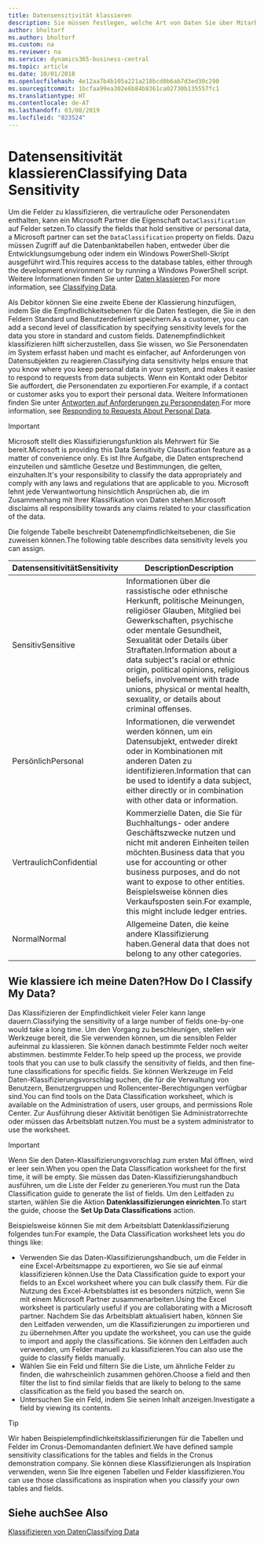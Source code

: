 ```yaml
---
title: Datensensitivität klassieren
description: Sie müssen festlegen, welche Art von Daten Sie über Mitarbeiter speichern, sodass Sie sich auf Datensubjektanforderungen reagieren können.
author: bholtorf
ms.author: bholtorf
ms.custom: na
ms.reviewer: na
ms.service: dynamics365-business-central
ms.topic: article
ms.date: 10/01/2018
ms.openlocfilehash: 4e12aa7b4b105a221a218bcd0b6ab7d3ed30c290
ms.sourcegitcommit: 1bcfaa99ea302e6b84b8361ca02730b135557fc1
ms.translationtype: HT
ms.contentlocale: de-AT
ms.lasthandoff: 03/08/2019
ms.locfileid: "823524"
---
```

# <a name="classifying-data-sensitivity"></a><span data-ttu-id="0c3a0-103">Datensensitivität klassieren</span><span class="sxs-lookup"><span data-stu-id="0c3a0-103">Classifying Data Sensitivity</span></span>
<span data-ttu-id="0c3a0-104">Um die Felder zu klassifizieren, die vertrauliche oder Personendaten enthalten, kann ein Microsoft Partner die Eigenschaft ```DataClassification``` auf Felder setzen.</span><span class="sxs-lookup"><span data-stu-id="0c3a0-104">To classify the fields that hold sensitive or personal data, a Microsoft partner can set the ```DataClassification``` property on fields.</span></span> <span data-ttu-id="0c3a0-105">Dazu müssen Zugriff auf die Datenbanktabellen haben, entweder über die Entwicklungsumgebung oder indem ein Windows PowerShell-Skript ausgeführt wird.</span><span class="sxs-lookup"><span data-stu-id="0c3a0-105">This requires access to the database tables, either through the development environment or by running a Windows PowerShell script.</span></span> <span data-ttu-id="0c3a0-106">Weitere Informationen finden Sie unter [Daten klassieren](https://docs.microsoft.com/en-us/dynamics-nav/classifying-data).</span><span class="sxs-lookup"><span data-stu-id="0c3a0-106">For more information, see [Classifying Data](https://docs.microsoft.com/en-us/dynamics-nav/classifying-data).</span></span>  

<span data-ttu-id="0c3a0-107">Als Debitor können Sie eine zweite Ebene der Klassierung hinzufügen, indem Sie die Empfindlichkeitsebenen für die Daten festlegen, die Sie in den Feldern Standard und Benutzerdefiniert speichern.</span><span class="sxs-lookup"><span data-stu-id="0c3a0-107">As a customer, you can add a second level of classification by specifying sensitivity levels for the data you store in standard and custom fields.</span></span> <span data-ttu-id="0c3a0-108">Datenempfindlichkeit klassifizieren hilft sicherzustellen, dass Sie wissen, wo Sie Personendaten im System erfasst haben und macht es einfacher, auf Anforderungen von Datensubjekten zu reagieren.</span><span class="sxs-lookup"><span data-stu-id="0c3a0-108">Classifying data sensitivity helps ensure that you know where you keep personal data in your system, and makes it easier to respond to requests from data subjects.</span></span> <span data-ttu-id="0c3a0-109">Wenn ein Kontakt oder Debitor Sie auffordert, die Personendaten zu exportieren.</span><span class="sxs-lookup"><span data-stu-id="0c3a0-109">For example, if a contact or customer asks you to export their personal data.</span></span> <span data-ttu-id="0c3a0-110">Weitere Informationen finden Sie unter [Antworten auf Anforderungen zu Personendaten](admin-responding-to-requests-about-personal-data.md).</span><span class="sxs-lookup"><span data-stu-id="0c3a0-110">For more information, see [Responding to Requests About Personal Data](admin-responding-to-requests-about-personal-data.md).</span></span>

> [!Important]
> <span data-ttu-id="0c3a0-111">Microsoft stellt dies Klassifizierungsfunktion als Mehrwert für Sie bereit.</span><span class="sxs-lookup"><span data-stu-id="0c3a0-111">Microsoft is providing this Data Sensitivity Classification feature as a matter of convenience only.</span></span> <span data-ttu-id="0c3a0-112">Es ist Ihre Aufgabe, die Daten entsprechend einzuteilen und sämtliche Gesetze und Bestimmungen, die gelten, einzuhalten.</span><span class="sxs-lookup"><span data-stu-id="0c3a0-112">It's your responsibility to classify the data appropriately and comply with any laws and regulations that are applicable to you.</span></span> <span data-ttu-id="0c3a0-113">Microsoft lehnt jede Verwantwortung hinsichtlich Ansprüchen ab, die im Zusammenhang mit Ihrer Klassifikation von Daten stehen.</span><span class="sxs-lookup"><span data-stu-id="0c3a0-113">Microsoft disclaims all responsibility towards any claims related to your classification of the data.</span></span>  

<span data-ttu-id="0c3a0-114">Die folgende Tabelle beschreibt Datenempfindlichkeitsebenen, die Sie zuweisen können.</span><span class="sxs-lookup"><span data-stu-id="0c3a0-114">The following table describes data sensitivity levels you can assign.</span></span>

|<span data-ttu-id="0c3a0-115">Datensensitivität</span><span class="sxs-lookup"><span data-stu-id="0c3a0-115">Sensitivity</span></span>|<span data-ttu-id="0c3a0-116">Description</span><span class="sxs-lookup"><span data-stu-id="0c3a0-116">Description</span></span>|
|----|----|
|<span data-ttu-id="0c3a0-117">Sensitiv</span><span class="sxs-lookup"><span data-stu-id="0c3a0-117">Sensitive</span></span> | <span data-ttu-id="0c3a0-118">Informationen über die rassistische oder ethnische Herkunft, politische Meinungen, religiöser Glauben, Mitglied bei Gewerkschaften, psychische oder mentale Gesundheit, Sexualität oder Details über Straftaten.</span><span class="sxs-lookup"><span data-stu-id="0c3a0-118">Information about a data subject's racial or ethnic origin, political opinions, religious beliefs, involvement with trade unions, physical or mental health, sexuality, or details about criminal offenses.</span></span> |
|<span data-ttu-id="0c3a0-119">Persönlich</span><span class="sxs-lookup"><span data-stu-id="0c3a0-119">Personal</span></span> | <span data-ttu-id="0c3a0-120">Informationen, die verwendet werden können, um ein Datensubjekt, entweder direkt oder in Kombinationen mit anderen Daten zu identifizieren.</span><span class="sxs-lookup"><span data-stu-id="0c3a0-120">Information that can be used to identify a data subject, either directly or in combination with other data or information.</span></span>|
|<span data-ttu-id="0c3a0-121">Vertraulich</span><span class="sxs-lookup"><span data-stu-id="0c3a0-121">Confidential</span></span> | <span data-ttu-id="0c3a0-122">Kommerzielle Daten, die Sie für Buchhaltungs- oder andere Geschäftszwecke nutzen und nicht mit anderen Einheiten teilen möchten.</span><span class="sxs-lookup"><span data-stu-id="0c3a0-122">Business data that you use for accounting or other business purposes, and do not want to expose to other entities.</span></span> <span data-ttu-id="0c3a0-123">Beispielsweise können dies Verkaufsposten sein.</span><span class="sxs-lookup"><span data-stu-id="0c3a0-123">For example, this might include ledger entries.</span></span>|
|<span data-ttu-id="0c3a0-124">Normal</span><span class="sxs-lookup"><span data-stu-id="0c3a0-124">Normal</span></span> | <span data-ttu-id="0c3a0-125">Allgemeine Daten, die keine andere Klassifizierung haben.</span><span class="sxs-lookup"><span data-stu-id="0c3a0-125">General data that does not belong to any other categories.</span></span>|

## <a name="how-do-i-classify-my-data"></a><span data-ttu-id="0c3a0-126">Wie klassiere ich meine Daten?</span><span class="sxs-lookup"><span data-stu-id="0c3a0-126">How Do I Classify My Data?</span></span>
<span data-ttu-id="0c3a0-127">Das Klassifizieren der Empfindlichkeit vieler Feler kann lange dauern.</span><span class="sxs-lookup"><span data-stu-id="0c3a0-127">Classifying the sensitivity of a large number of fields one-by-one would take a long time.</span></span> <span data-ttu-id="0c3a0-128">Um den Vorgang zu beschleunigen, stellen wir Werkzeuge bereit, die Sie verwenden können, um die sensiblen Felder aufeinmal zu klassieren. Sie können danach bestimmte Felder noch weiter abstimmen. bestimmte Felder.</span><span class="sxs-lookup"><span data-stu-id="0c3a0-128">To help speed up the process, we provide tools that you can use to bulk classify the sensitivity of fields, and then fine-tune classifications for specific fields.</span></span> <span data-ttu-id="0c3a0-129">Sie können Werkzeuge im Feld Daten-Klassifizierungsvorschlag suchen, die für die Verwaltung von Benutzern, Benutzergruppen und Rollencenter-Berechtigungen verfügbar sind.</span><span class="sxs-lookup"><span data-stu-id="0c3a0-129">You can find tools on the Data Classification worksheet, which is available on the Administration of users, user groups, and permissions Role Center.</span></span> <span data-ttu-id="0c3a0-130">Zur Ausführung dieser Aktivität benötigen Sie Administratorrechte oder müssen das Arbeitsblatt nutzen.</span><span class="sxs-lookup"><span data-stu-id="0c3a0-130">You must be a system administrator to use the worksheet.</span></span>

> [!Important]
> <span data-ttu-id="0c3a0-131">Wenn Sie den Daten-Klassifizierungsvorschlag zum ersten Mal öffnen, wird er leer sein.</span><span class="sxs-lookup"><span data-stu-id="0c3a0-131">When you open the Data Classification worksheet for the first time, it will be empty.</span></span> <span data-ttu-id="0c3a0-132">Sie müssen das Daten-Klassifizierungshandbuch ausführen, um die Liste der Felder zu generieren.</span><span class="sxs-lookup"><span data-stu-id="0c3a0-132">You must run the Data Classification guide to generate the list of fields.</span></span> <span data-ttu-id="0c3a0-133">Um den Leitfaden zu starten, wählen Sie die Aktion **Datenklassifizierungen einrichten**.</span><span class="sxs-lookup"><span data-stu-id="0c3a0-133">To start the guide, choose the **Set Up Data Classifications** action.</span></span>

<span data-ttu-id="0c3a0-134">Beispielsweise können Sie mit dem Arbeitsblatt Datenklassifizierung folgendes tun:</span><span class="sxs-lookup"><span data-stu-id="0c3a0-134">For example, the Data Classification worksheet lets you do things like:</span></span>  

* <span data-ttu-id="0c3a0-135">Verwenden Sie das Daten-Klassifizierungshandbuch, um die Felder in eine Excel-Arbeitsmappe zu exportieren, wo Sie sie auf einmal klassifizieren können.</span><span class="sxs-lookup"><span data-stu-id="0c3a0-135">Use the Data Classification guide to export your fields to an Excel worksheet where you can bulk classify them.</span></span> <span data-ttu-id="0c3a0-136">Für die Nutzung des Excel-Arbeitsblattes ist es besonders nützlich, wenn Sie mit einem Microsoft Partner zusammenarbeiten.</span><span class="sxs-lookup"><span data-stu-id="0c3a0-136">Using the Excel worksheet is particularly useful if you are collaborating with a Microsoft partner.</span></span> <span data-ttu-id="0c3a0-137">Nachdem Sie das Arbeitsblatt aktualisiert haben, können Sie den Leitfaden verwenden, um die Klassifizierungen zu importieren und zu übernehmen.</span><span class="sxs-lookup"><span data-stu-id="0c3a0-137">After you update the worksheet, you can use the guide to import and apply the classifications.</span></span> <span data-ttu-id="0c3a0-138">Sie können den Leitfaden auch verwenden, um Felder manuell zu klassifizieren.</span><span class="sxs-lookup"><span data-stu-id="0c3a0-138">You can also use the guide to classify fields manually.</span></span>  
* <span data-ttu-id="0c3a0-139">Wählen Sie ein Feld und filtern Sie die Liste, um ähnliche Felder zu finden, die wahrscheinlich zusammen gehören.</span><span class="sxs-lookup"><span data-stu-id="0c3a0-139">Choose a field and then filter the list to find similar fields that are likely to belong to the same classification as the field you based the search on.</span></span>  
* <span data-ttu-id="0c3a0-140">Untersuchen Sie ein Feld, indem Sie seinen Inhalt anzeigen.</span><span class="sxs-lookup"><span data-stu-id="0c3a0-140">Investigate a field by viewing its contents.</span></span>  

> [!Tip]
> <span data-ttu-id="0c3a0-141">Wir haben Beispielempfindlichkeitsklassifizierungen für die Tabellen und Felder im Cronus-Demomandanten definiert.</span><span class="sxs-lookup"><span data-stu-id="0c3a0-141">We have defined sample sensitivity classifications for the tables and fields in the Cronus demonstration company.</span></span> <span data-ttu-id="0c3a0-142">Sie können diese Klassifizierungen als Inspiration verwenden, wenn Sie Ihre eigenen Tabellen und Felder klassifizieren.</span><span class="sxs-lookup"><span data-stu-id="0c3a0-142">You can use those classifications as inspiration when you classify your own tables and fields.</span></span>

## <a name="see-also"></a><span data-ttu-id="0c3a0-143">Siehe auch</span><span class="sxs-lookup"><span data-stu-id="0c3a0-143">See Also</span></span>
[<span data-ttu-id="0c3a0-144">Klassifizieren von Daten</span><span class="sxs-lookup"><span data-stu-id="0c3a0-144">Classifying Data</span></span>](https://docs.microsoft.com/en-us/dynamics-nav/classifying-data)  
